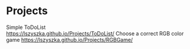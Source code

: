 # Projects
Simple ToDoList </br>
https://lszyszka.github.io/Projects/ToDoList/
Choose a correct RGB color game
https://lszyszka.github.io/Projects/RGBGame/
